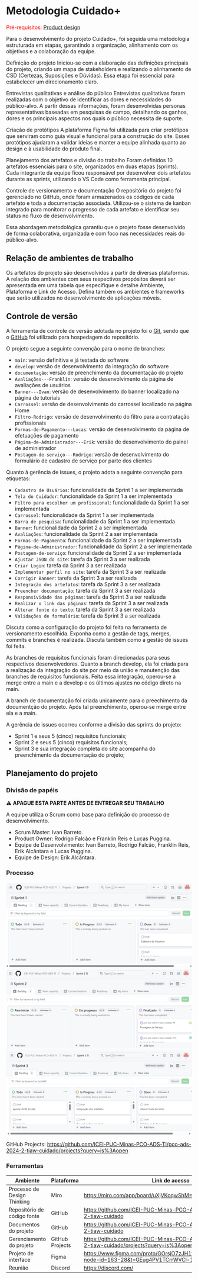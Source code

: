 
# Metodologia Cuidado+

<span style="color:red">Pré-requisitos: <a href="03-Product-design.md"> Product design</a></span>

Para o desenvolvimento do projeto Cuidado+, foi seguida uma metodologia estruturada em etapas, garantindo a organização, alinhamento com os objetivos e a colaboração da equipe.

Definição do projeto
Iniciou-se com a elaboração das definições principais do projeto, criando um mapa de stakeholders e realizando o alinhamento de CSD (Certezas, Suposições e Dúvidas). Essa etapa foi essencial para estabelecer um direcionamento claro.

Entrevistas qualitativas e análise do público
Entrevistas qualitativas foram realizadas com o objetivo de identificar as dores e necessidades do público-alvo. A partir dessas informações, foram desenvolvidas personas representativas baseadas em pesquisas de campo, detalhando os ganhos, dores e os principais aspectos nos quais o público necessita de suporte.

Criação de protótipos
A plataforma Figma foi utilizada para criar protótipos que serviram como guia visual e funcional para a construção do site. Esses protótipos ajudaram a validar ideias e manter a equipe alinhada quanto ao design e à usabilidade do produto final.

Planejamento dos artefatos e divisão do trabalho
Foram definidos 10 artefatos essenciais para o site, organizados em duas etapas (sprints). Cada integrante da equipe ficou responsável por desenvolver dois artefatos durante as sprints, utilizando o VS Code como ferramenta principal.

Controle de versionamento e documentação
O repositório do projeto foi gerenciado no GitHub, onde foram armazenados os códigos de cada artefato e toda a documentação associada. Utilizou-se o sistema de kanban integrado para monitorar o progresso de cada artefato e identificar seu status no fluxo de desenvolvimento.

Essa abordagem metodológica garantiu que o projeto fosse desenvolvido de forma colaborativa, organizada e com foco nas necessidades reais do público-alvo.

## Relação de ambientes de trabalho

Os artefatos do projeto são desenvolvidos a partir de diversas plataformas. A relação dos ambientes com seus respectivos propósitos deverá ser apresentada em uma tabela que especifique e detalhe Ambiente, Plataforma e Link de Acesso. Defina também os ambientes e frameworks que serão utilizados no desenvolvimento de aplicações móveis.

## Controle de versão

A ferramenta de controle de versão adotada no projeto foi o [Git](https://git-scm.com/), sendo que o [GitHub](https://github.com) foi utilizado para hospedagem do repositório.

O projeto segue a seguinte convenção para o nome de branches:

- `main`: versão definitiva e já testada do software
- `develop`: versão de desenvolvimento da integração do software
- `documentação`: versão de preenchimento da documentação do projeto
- `Avaliações---Franklin`: versão de desenvolvimento da página de avaliações de usuários
- `Banner---Ivan`: versão de desenvolvimento do banner localizado na página de tutoriais
- `Carrossel`: versão de desenvolvimento do carrossel localizado na página Home
- `Filtro-Rodrigo`: versão de desenvolvimento do filtro para a contratação profissionais
- `Formas-de-Pagamento---Lucas`: versão de desenvolvimento da página de efetuações de pagamento
- `Página-de-Administrador---Erik`: versão de desenvolvimento do painel de administrador
- `Postagem-de-serviço---Rodrigo`: versão de desenvolvimento do formulário de cadastro de serviço por parte dos clientes

Quanto à gerência de issues, o projeto adota a seguinte convenção para etiquetas:

- `Cadastro de Usuários`: funcionalidade da Sprint 1 a ser implementada
- `Tela do Cuidador`: funcionalidade da Sprint 1 a ser implementada
- `Filtro para escolher um profissional`: funcionalidade da Sprint 1 a ser implementada
- `Carrossel`: funcionalidade da Sprint 1 a ser implementada
- `Barra de pesquisa`: funcionalidade da Sprint 1 a ser implementada
- `Banner`: funcionalidade da Sprint 2 a ser implementada
- `Avaliações`: funcionalidade da Sprint 2 a ser implementada
- `Formas-de-Pagamento`: funcionalidade da Sprint 2 a ser implementada
- `Página-de-Administrador`: funcionalidade da Sprint 2 a ser implementada
- `Postagem-de-serviço`: funcionalidade da Sprint 2 a ser implementada
- `Ajustar JSON do site`: tarefa da Sprint 3 a ser realizada
- `Criar Login`:  tarefa da Sprint 3 a ser realizada
- `Implementar perfil no site`:  tarefa da Sprint 3 a ser realizada
- `Corrigir Banner`:  tarefa da Sprint 3 a ser realizada
- `Integração dos artefatos`:  tarefa da Sprint 3 a ser realizada
- `Preencher documentação`:  tarefa da Sprint 3 a ser realizada
- `Responsividade das páginas`:  tarefa da Sprint 3 a ser realizada
- `Realizar o link das páginas`:  tarefa da Sprint 3 a ser realizada
- `Alterar fonte do texto`:  tarefa da Sprint 3 a ser realizada
- `Validações de formulário`:  tarefa da Sprint 3 a ser realizada

Discuta como a configuração do projeto foi feita na ferramenta de versionamento escolhida. Exponha como a gestão de tags, merges, commits e branches é realizada. Discuta também como a gestão de issues foi feita.

As branches de requisitos funcionais foram direcionadas para seus respectivos desenvolvedores. Quanto a branch develop, ela foi criada para a realização da integração do site por meio da união e manutenção das branches de requisitos funcionais. Feita essa integração, operou-se a merge entre a main e a develop e os últimos ajustes no código direto na main.

A branch de documentação foi criada unicamente para o preechimento da documentção do projeto. Após tal preenchimento, operou-se merge entre ela e a main.

A gerência de issues ocorreu conforme a divisão das sprints do projeto: 
- Sprint 1 e seus 5 (cinco) requisitos funcionais;
- Sprint 2 e seus 5 (cinco) requisitos funcionais;  
- Sprint 3 e sua integração completa do site acompanha do preenchimento da documentação do projeto; 

## Planejamento do projeto

###  Divisão de papéis

⚠️ **APAGUE ESTA PARTE ANTES DE ENTREGAR SEU TRABALHO**

A equipe utiliza o Scrum como base para definição do processo de desenvolvimento.

- Scrum Master: Ivan Barreto.
- Product Owner: Rodrigo Falcão e Franklin Reis e Lucas Puggina.
- Equipe de Desenvolvimento: Ivan Barreto, Rodrigo Falcão, Franklin Reis, Erik Alcântara e Lucas Puggina.
- Equipe de Design: Erik Alcântara.

### Processo 

![](images/Sprint1.jpeg)
![](images/Sprint2.jpeg)
![](images/Kanban_2.jpeg)

GitHub Projects: https://github.com/ICEI-PUC-Minas-PCO-ADS-TI/pco-ads-2024-2-tiaw-cuidado/projects?query=is%3Aopen

### Ferramentas

| Ambiente                            | Plataforma                         | Link de acesso                       |
|-------------------------------------|------------------------------------|--------------------------------------|
| Processo de Design Thinking         | Miro                               | https://miro.com/app/board/uXjVKoqwShM=/        |
| Repositório de código fonte         | GitHub                             | https://github.com/ICEI-PUC-Minas-PCO-ADS-TI/pco-ads-2024-2-tiaw-cuidado        |
| Documentos do projeto               | GitHub                             | https://github.com/ICEI-PUC-Minas-PCO-ADS-TI/pco-ads-2024-2-tiaw-cuidado        |
| Gerenciamento do projeto            | GitHub Projects                    | https://github.com/ICEI-PUC-Minas-PCO-ADS-TI/pco-ads-2024-2-tiaw-cuidado/projects?query=is%3Aopen       |
| Projeto de interface                | Figma                              | https://www.figma.com/proto/GOrsjO7zJH1fKIcQRKxlCc/WIREFRAME?node-id=163-28&t=GEug4PV1TCrrWVCl-1        |
| Reunião               | Discord | https://discord.com/       |

 
